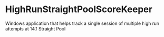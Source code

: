 # HighRunStraightPoolScoreKeeper
 Windows application that helps track a single session of multiple high run attempts at 14.1 Straight Pool
